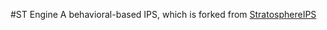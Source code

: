 #ST Engine
A behavioral-based IPS, which is forked from [StratosphereIPS](https://github.com/stratosphereips/StratosphereLinuxIPS)


